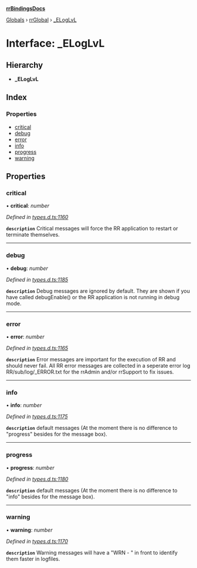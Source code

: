 **[rrBindingsDocs](../README.md)**

[Globals](../README.md) › [rrGlobal](../modules/rrglobal.md) › [_ELogLvL](rrglobal._eloglvl.md)

# Interface: _ELogLvL

## Hierarchy

* **_ELogLvL**

## Index

### Properties

* [critical](rrglobal._eloglvl.md#critical)
* [debug](rrglobal._eloglvl.md#debug)
* [error](rrglobal._eloglvl.md#error)
* [info](rrglobal._eloglvl.md#info)
* [progress](rrglobal._eloglvl.md#progress)
* [warning](rrglobal._eloglvl.md#warning)

## Properties

###  critical

• **critical**: *number*

*Defined in [types.d.ts:1160](https://github.com/Novalis15/rrBindings/blob/33d8d78/nodeJS/lx64/v6/types.d.ts#L1160)*

**`description`** Critical messages will force the RR application to restart or terminate themselves.

___

###  debug

• **debug**: *number*

*Defined in [types.d.ts:1185](https://github.com/Novalis15/rrBindings/blob/33d8d78/nodeJS/lx64/v6/types.d.ts#L1185)*

**`description`** Debug messages are ignored by default. They are shown if you have called debugEnable() or the RR application is not running in debug mode.

___

###  error

• **error**: *number*

*Defined in [types.d.ts:1165](https://github.com/Novalis15/rrBindings/blob/33d8d78/nodeJS/lx64/v6/types.d.ts#L1165)*

**`description`** Error messages are important for the execution of RR and should never fail. All RR error messages are collected in a seperate error log RR/sub/log/_ERROR.txt for the rrAdmin and/or rrSupport to fix issues.

___

###  info

• **info**: *number*

*Defined in [types.d.ts:1175](https://github.com/Novalis15/rrBindings/blob/33d8d78/nodeJS/lx64/v6/types.d.ts#L1175)*

**`description`** default messages (At the moment there is no difference to "progress" besides for the message box).

___

###  progress

• **progress**: *number*

*Defined in [types.d.ts:1180](https://github.com/Novalis15/rrBindings/blob/33d8d78/nodeJS/lx64/v6/types.d.ts#L1180)*

**`description`** default messages (At the moment there is no difference to "info" besides for the message box).

___

###  warning

• **warning**: *number*

*Defined in [types.d.ts:1170](https://github.com/Novalis15/rrBindings/blob/33d8d78/nodeJS/lx64/v6/types.d.ts#L1170)*

**`description`** Warning messages will have a "WRN - " in front to identify them faster in logfiles.